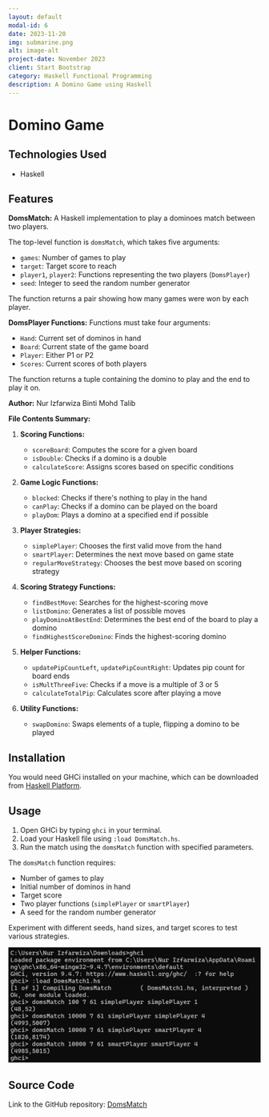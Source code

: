 ```yaml
---
layout: default
modal-id: 6
date: 2023-11-20
img: submarine.png
alt: image-alt
project-date: November 2023
client: Start Bootstrap
category: Haskell Functional Programming
description: A Domino Game using Haskell
---
```


# Domino Game

## Technologies Used

- Haskell

## Features

**DomsMatch:** A Haskell implementation to play a dominoes match between two players.

The top-level function is `domsMatch`, which takes five arguments:
- `games`: Number of games to play
- `target`: Target score to reach
- `player1`, `player2`: Functions representing the two players (`DomsPlayer`)
- `seed`: Integer to seed the random number generator

The function returns a pair showing how many games were won by each player.

**DomsPlayer Functions:** Functions must take four arguments:
- `Hand`: Current set of dominos in hand
- `Board`: Current state of the game board
- `Player`: Either P1 or P2
- `Scores`: Current scores of both players

The function returns a tuple containing the domino to play and the end to play it on.

**Author:** Nur Izfarwiza Binti Mohd Talib

**File Contents Summary:**
1. **Scoring Functions:**
   - `scoreBoard`: Computes the score for a given board
   - `isDouble`: Checks if a domino is a double
   - `calculateScore`: Assigns scores based on specific conditions

2. **Game Logic Functions:**
   - `blocked`: Checks if there's nothing to play in the hand
   - `canPlay`: Checks if a domino can be played on the board
   - `playDom`: Plays a domino at a specified end if possible

3. **Player Strategies:**
   - `simplePlayer`: Chooses the first valid move from the hand
   - `smartPlayer`: Determines the next move based on game state
   - `regularMoveStrategy`: Chooses the best move based on scoring strategy

4. **Scoring Strategy Functions:**
   - `findBestMove`: Searches for the highest-scoring move
   - `listDomino`: Generates a list of possible moves
   - `playDominoAtBestEnd`: Determines the best end of the board to play a domino
   - `findHighestScoreDomino`: Finds the highest-scoring domino

5. **Helper Functions:**
   - `updatePipCountLeft`, `updatePipCountRight`: Updates pip count for board ends
   - `isMultThreeFive`: Checks if a move is a multiple of 3 or 5
   - `calculateTotalPip`: Calculates score after playing a move

6. **Utility Functions:**
   - `swapDomino`: Swaps elements of a tuple, flipping a domino to be played

## Installation

You would need GHCi installed on your machine, which can be downloaded from [Haskell Platform](https://www.haskell.org/downloads/).

## Usage

1. Open GHCi by typing `ghci` in your terminal.
2. Load your Haskell file using `:load DomsMatch.hs`.
3. Run the match using the `domsMatch` function with specified parameters.

The `domsMatch` function requires:
- Number of games to play
- Initial number of dominos in hand
- Target score
- Two player functions (`simplePlayer` or `smartPlayer`)
- A seed for the random number generator

Experiment with different seeds, hand sizes, and target scores to test various strategies.

![Game Example](https://raw.githubusercontent.com/efamelody/efamelody.github.io/main/_posts/example.png)

## Source Code

Link to the GitHub repository: [DomsMatch](https://github.com/efamelody/DomsMatch)
